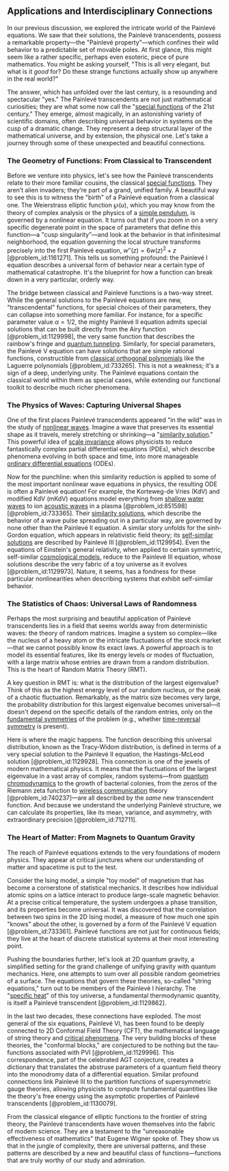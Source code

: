 ## Applications and Interdisciplinary Connections

In our previous discussion, we explored the intricate world of the Painlevé equations. We saw that their solutions, the Painlevé transcendents, possess a remarkable property—the "Painlevé property"—which confines their wild behavior to a predictable set of movable poles. At first glance, this might seem like a rather specific, perhaps even esoteric, piece of pure mathematics. You might be asking yourself, "This is all very elegant, but what is it *good* for? Do these strange functions actually show up anywhere in the real world?"

The answer, which has unfolded over the last century, is a resounding and spectacular "yes." The Painlevé transcendents are not just mathematical curiosities; they are what some now call the "[special functions](@article_id:142740) of the 21st century." They emerge, almost magically, in an astonishing variety of scientific domains, often describing universal behavior in systems on the cusp of a dramatic change. They represent a deep structural layer of the mathematical universe, and by extension, the physical one. Let's take a journey through some of these unexpected and beautiful connections.

### The Geometry of Functions: From Classical to Transcendent

Before we venture into physics, let's see how the Painlevé transcendents relate to their more familiar cousins, the classical [special functions](@article_id:142740). They aren’t alien invaders; they’re part of a grand, unified family. A beautiful way to see this is to witness the "birth" of a Painlevé equation from a classical one. The Weierstrass elliptic function $\wp(u)$, which you may know from the theory of complex analysis or the physics of a [simple pendulum](@article_id:276177), is governed by a nonlinear equation. It turns out that if you zoom in on a very specific degenerate point in the space of parameters that define this function—a "cusp singularity"—and look at the behavior in that infinitesimal neighborhood, the equation governing the local structure transforms precisely into the first Painlevé equation, $w''(z) = 6w(z)^2 + z$ [@problem_id:1161271]. This tells us something profound: the Painlevé I equation describes a universal form of behavior near a certain type of mathematical catastrophe. It's the blueprint for how a function can break down in a very particular, orderly way.

The bridge between classical and Painlevé functions is a two-way street. While the general solutions to the Painlevé equations are new, "transcendental" functions, for special choices of their parameters, they can collapse into something more familiar. For instance, for a specific parameter value $\alpha=1/2$, the mighty Painlevé II equation admits special solutions that can be built directly from the Airy function [@problem_id:1129998], the very same function that describes the rainbow's fringe and [quantum tunneling](@article_id:142373). Similarly, for special parameters, the Painlevé V equation can have solutions that are simple rational functions, constructible from [classical orthogonal polynomials](@article_id:192232) like the Laguerre polynomials [@problem_id:733265]. This is not a weakness; it's a sign of a deep, underlying unity. The Painlevé equations contain the classical world within them as special cases, while extending our functional toolkit to describe much richer phenomena.

### The Physics of Waves: Capturing Universal Shapes

One of the first places Painlevé transcendents appeared "in the wild" was in the study of [nonlinear waves](@article_id:272597). Imagine a wave that preserves its essential shape as it travels, merely stretching or shrinking—a "[similarity solution](@article_id:151632)." This powerful idea of [scale invariance](@article_id:142718) allows physicists to reduce fantastically complex partial differential equations (PDEs), which describe phenomena evolving in both space and time, into more manageable [ordinary differential equations](@article_id:146530) (ODEs).

Now for the punchline: when this similarity reduction is applied to some of the most important nonlinear wave equations in physics, the resulting ODE is often a Painlevé equation! For example, the Korteweg-de Vries (KdV) and modified KdV (mKdV) equations model everything from [shallow water waves](@article_id:266737) to ion [acoustic waves](@article_id:173733) in a plasma [@problem_id:851598] [@problem_id:733365]. Their [similarity solutions](@article_id:171096), which describe the behavior of a wave pulse spreading out in a particular way, are governed by none other than the Painlevé II equation. A similar story unfolds for the sinh-Gordon equation, which appears in relativistic field theory; its [self-similar solutions](@article_id:164345) are described by Painlevé III [@problem_id:1129954]. Even the equations of Einstein's general relativity, when applied to certain symmetric, self-similar [cosmological models](@article_id:160922), reduce to the Painlevé III equation, whose solutions describe the very fabric of a toy universe as it evolves [@problem_id:1129973]. Nature, it seems, has a fondness for these particular nonlinearities when describing systems that exhibit self-similar behavior.

### The Statistics of Chaos: Universal Laws of Randomness

Perhaps the most surprising and beautiful application of Painlevé transcendents lies in a field that seems worlds away from deterministic waves: the theory of random matrices. Imagine a system so complex—like the nucleus of a heavy atom or the intricate fluctuations of the stock market—that we cannot possibly know its exact laws. A powerful approach is to model its essential features, like its energy levels or modes of fluctuation, with a large matrix whose entries are drawn from a random distribution. This is the heart of Random Matrix Theory (RMT).

A key question in RMT is: what is the distribution of the largest eigenvalue? Think of this as the highest energy level of our random nucleus, or the peak of a chaotic fluctuation. Remarkably, as the matrix size becomes very large, the probability distribution for this largest eigenvalue becomes universal—it doesn't depend on the specific details of the random entries, only on the [fundamental symmetries](@article_id:160762) of the problem (e.g., whether [time-reversal symmetry](@article_id:137600) is present).

Here is where the magic happens. The function describing this universal distribution, known as the Tracy-Widom distribution, is defined in terms of a very special solution to the Painlevé II equation, the Hastings-McLeod solution [@problem_id:1129928]. This connection is one of the jewels of modern mathematical physics. It means that the fluctuations of the largest eigenvalue in a vast array of complex, random systems—from [quantum chromodynamics](@article_id:143375) to the growth of bacterial colonies, from the zeros of the Riemann zeta function to [wireless communication](@article_id:274325) theory [@problem_id:740237]—are all described by the *same* new transcendent function. And because we understand the underlying Painlevé structure, we can calculate its properties, like its mean, variance, and asymmetry, with extraordinary precision [@problem_id:712711].

### The Heart of Matter: From Magnets to Quantum Gravity

The reach of Painlevé equations extends to the very foundations of modern physics. They appear at critical junctures where our understanding of matter and spacetime is put to the test.

Consider the Ising model, a simple "toy model" of magnetism that has become a cornerstone of statistical mechanics. It describes how individual atomic spins on a lattice interact to produce large-scale magnetic behavior. At a precise critical temperature, the system undergoes a phase transition, and its properties become universal. It was discovered that the correlation between two spins in the 2D Ising model, a measure of how much one spin "knows" about the other, is governed by a form of the Painlevé V equation [@problem_id:733361]. Painlevé functions are not just for continuous fields; they live at the heart of discrete statistical systems at their most interesting point.

Pushing the boundaries further, let's look at 2D quantum gravity, a simplified setting for the grand challenge of unifying gravity with quantum mechanics. Here, one attempts to sum over all possible random geometries of a surface. The equations that govern these theories, so-called "string equations," turn out to be members of the Painlevé I hierarchy. The "[specific heat](@article_id:136429)" of this toy universe, a fundamental thermodynamic quantity, is itself a Painlevé transcendent [@problem_id:1129862].

In the last two decades, these connections have exploded. The most general of the six equations, Painlevé VI, has been found to be deeply connected to 2D Conformal Field Theory (CFT), the mathematical language of string theory and [critical phenomena](@article_id:144233). The very building blocks of these theories, the "conformal blocks," are conjectured to be nothing but the tau-functions associated with PVI [@problem_id:1129996]. This correspondence, part of the celebrated AGT conjecture, creates a dictionary that translates the abstruse parameters of a quantum field theory into the monodromy data of a differential equation. Similar profound connections link Painlevé III to the partition functions of supersymmetric gauge theories, allowing physicists to compute fundamental quantities like the theory's free energy using the asymptotic properties of Painlevé transcendents [@problem_id:1130079].

From the classical elegance of elliptic functions to the frontier of string theory, the Painlevé transcendents have woven themselves into the fabric of modern science. They are a testament to the "unreasonable effectiveness of mathematics" that Eugene Wigner spoke of. They show us that in the jungle of complexity, there are universal patterns, and these patterns are described by a new and beautiful class of functions—functions that are truly worthy of our study and admiration.